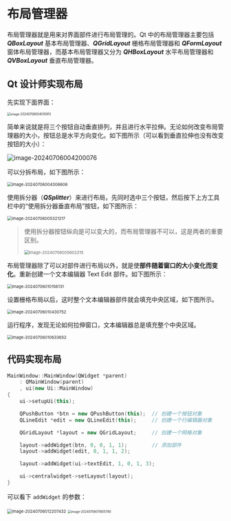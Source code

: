 # 布局管理器

布局管理器就是用来对界面部件进行布局管理的。Qt 中的布局管理器主要包括 **_QBoxLayout_** 基本布局管理器、**_QGridLayout_** 栅格布局管理器和 **_QFormLayout_** 窗体布局管理器，而基本布局管理器又分为 **_QHBoxLayout_** 水平布局管理器和 **_QVBoxLayout_** 垂直布局管理器。

## Qt 设计师实现布局

先实现下面界面：

<img src="https://leafalice-image.oss-cn-hangzhou.aliyuncs.com/img/image-20240706004010913.png" alt="image-20240706004010913" style="zoom:50%;" />

简单来说就是将三个按钮自动垂直排列，并且进行水平拉伸。无论如何改变布局管理器的大小，按钮总是水平方向变化。如下图所示（可以看到垂直拉伸也没有改变按钮的大小）：

![image-20240706004200076](https://leafalice-image.oss-cn-hangzhou.aliyuncs.com/img/image-20240706004200076.png)

可以分拆布局，如下图所示：

<img src="https://leafalice-image.oss-cn-hangzhou.aliyuncs.com/img/image-20240706004306606.png" alt="image-20240706004306606" style="zoom:67%;" />

使用拆分器（**_QSplitter_**）来进行布局，先同时选中三个按钮，然后按下上方工具栏中的“使用拆分器垂直布局”按钮，如下图所示：

<img src="https://leafalice-image.oss-cn-hangzhou.aliyuncs.com/img/image-20240706005321217.png" alt="image-20240706005321217" style="zoom:67%;" />

> 使用拆分器按钮纵向是可以变大的，而布局管理器不可以，这是两者的重要区别。
>
> <img src="https://leafalice-image.oss-cn-hangzhou.aliyuncs.com/img/image-20240706005602215.png" alt="image-20240706005602215" style="zoom:67%;" />

布局管理器除了可以对部件进行布局以外，就是使**部件随着窗口的大小变化而变化**。重新创建一个文本编辑器 Text Edit 部件。如下图所示：

<img src="https://leafalice-image.oss-cn-hangzhou.aliyuncs.com/img/image-20240706010156131.png" alt="image-20240706010156131" style="zoom:67%;" />

设置栅格布局以后，这时整个文本编辑器部件就会填充中央区域，如下图所示。

<img src="https://leafalice-image.oss-cn-hangzhou.aliyuncs.com/img/image-20240706010430752.png" alt="image-20240706010430752" style="zoom:67%;" />

运行程序，发现无论如何拉伸窗口，文本编辑器总是填充整个中央区域。

<img src="https://leafalice-image.oss-cn-hangzhou.aliyuncs.com/img/image-20240706010633652.png" alt="image-20240706010633652" style="zoom:67%;" />

## 代码实现布局

```cpp
MainWindow::MainWindow(QWidget *parent)
    : QMainWindow(parent)
    , ui(new Ui::MainWindow)
{
    ui->setupUi(this);

    QPushButton *btn = new QPushButton(this);  // 创建一个按钮对象
    QLineEdit *edit = new QLineEdit(this);     // 创建一个行编辑器对象

    QGridLayout *layout = new QGridLayout;     // 创建一个网格对象

    layout->addWidget(btn, 0, 0, 1, 1);        // 添加部件
    layout->addWidget(edit, 0, 1, 1, 2);

    layout->addWidget(ui->textEdit, 1, 0, 1, 3);

    ui->centralwidget->setLayout(layout);
}
```

可以看下 `addWidget` 的参数：

<img src="https://leafalice-image.oss-cn-hangzhou.aliyuncs.com/img/image-20240706012207432.png" alt="image-20240706012207432" style="zoom: 67%;" />

<img src="https://leafalice-image.oss-cn-hangzhou.aliyuncs.com/img/image-20240706011805780.png" alt="image-20240706011805780" style="zoom:50%;" />
